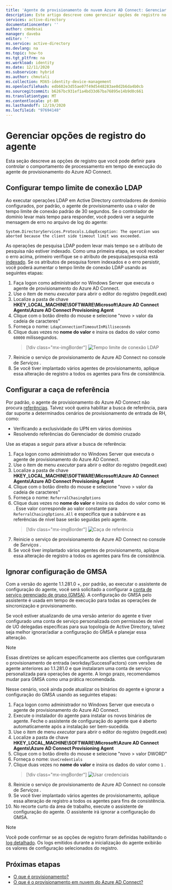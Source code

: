 ```yaml
---
title: 'Agente de provisionamento de nuvem Azure AD Connect: Gerenciar opções de registro | Microsoft Docs'
description: Este artigo descreve como gerenciar opções de registro no agente de provisionamento de Azure AD Connect Cloud.
services: active-directory
documentationcenter: ''
author: cmmdesai
manager: daveba
editor: ''
ms.service: active-directory
ms.devlang: na
ms.topic: how-to
ms.tgt_pltfrm: na
ms.workload: identity
ms.date: 12/11/2020
ms.subservice: hybrid
ms.author: chmutali
ms.collection: M365-identity-device-management
ms.openlocfilehash: edb602e3d55ae07f49d5448283ae0d2b6da4b0cb
ms.sourcegitcommit: b6267bc931ef1a4bd33d67ba76895e14b9d0c661
ms.translationtype: MT
ms.contentlocale: pt-BR
ms.lasthandoff: 12/19/2020
ms.locfileid: "97694148"
---
```

# <a name="manage-agent-registry-options"></a>Gerenciar opções de registro do agente

Esta seção descreve as opções de registro que você pode definir para controlar o comportamento de processamento em tempo de execução do agente de provisionamento do Azure AD Connect. 

## <a name="configure-ldap-connection-timeout"></a>Configurar tempo limite de conexão LDAP
Ao executar operações LDAP em Active Directory controladores de domínio configurados, por padrão, o agente de provisionamento usa o valor de tempo limite de conexão padrão de 30 segundos. Se o controlador de domínio levar mais tempo para responder, você poderá ver a seguinte mensagem de erro no arquivo de log do agente: 

`
System.DirectoryServices.Protocols.LdapException: The operation was aborted because the client side timeout limit was exceeded.
`

As operações de pesquisa LDAP podem levar mais tempo se o atributo de pesquisa não estiver indexado. Como uma primeira etapa, se você receber o erro acima, primeiro verifique se o atributo de pesquisa/pesquisa está [indexado](https://docs.microsoft.com/windows/win32/ad/indexed-attributes). Se os atributos de pesquisa forem indexados e o erro persistir, você poderá aumentar o tempo limite de conexão LDAP usando as seguintes etapas: 

1. Faça logon como administrador no Windows Server que executa o agente de provisionamento do Azure AD Connect.
1. Use o item de menu *executar* para abrir o editor do registro (regedit.exe) 
1. Localize a pasta de chave **HKEY_LOCAL_MACHINE\SOFTWARE\Microsoft\Azure AD Connect Agents\Azure AD Connect Provisioning Agent**
1. Clique com o botão direito do mouse e selecione "novo > valor da cadeia de caracteres"
1. Forneça o nome: `LdapConnectionTimeoutInMilliseconds`
1. Clique duas vezes no **nome do valor** e insira os dados do valor como `60000` milissegundos.
    > [!div class="mx-imgBorder"]
    > ![Tempo limite de conexão LDAP](media/how-to-manage-registry-options/ldap-connection-timeout.png)
1. Reinicie o serviço de provisionamento de Azure AD Connect no console de *Serviços* .
1. Se você tiver implantado vários agentes de provisionamento, aplique essa alteração de registro a todos os agentes para fins de consistência. 

## <a name="configure-referral-chasing"></a>Configurar a caça de referência
Por padrão, o agente de provisionamento do Azure AD Connect não procura [referências](https://docs.microsoft.com/windows/win32/ad/referrals). Talvez você queira habilitar a busca de referência, para dar suporte a determinados cenários de provisionamento de entrada de RH, como: 
* Verificando a exclusividade do UPN em vários domínios
* Resolvendo referências do Gerenciador de domínio cruzado

Use as etapas a seguir para ativar a busca de referência:

1. Faça logon como administrador no Windows Server que executa o agente de provisionamento do Azure AD Connect.
1. Use o item de menu *executar* para abrir o editor do registro (regedit.exe) 
1. Localize a pasta de chave **HKEY_LOCAL_MACHINE\SOFTWARE\Microsoft\Azure AD Connect Agents\Azure AD Connect Provisioning Agent**
1. Clique com o botão direito do mouse e selecione "novo > valor da cadeia de caracteres"
1. Forneça o nome: `ReferralChasingOptions`
1. Clique duas vezes no **nome do valor** e insira os dados do valor como `96` . Esse valor corresponde ao valor constante para `ReferralChasingOptions.All` e especifica que a subárvore e as referências de nível base serão seguidas pelo agente. 
    > [!div class="mx-imgBorder"]
    > ![Caça de referência](media/how-to-manage-registry-options/referral-chasing.png)
1. Reinicie o serviço de provisionamento de Azure AD Connect no console de *Serviços* .
1. Se você tiver implantado vários agentes de provisionamento, aplique essa alteração de registro a todos os agentes para fins de consistência.

## <a name="skip-gmsa-configuration"></a>Ignorar configuração de GMSA
Com a versão do agente 1.1.281.0 +, por padrão, ao executar o assistente de configuração do agente, você será solicitado a configurar a [conta de serviço gerenciado de grupo (GMSA)](/windows-server/security/group-managed-service-accounts/group-managed-service-accounts-overview). A configuração do GMSA pelo assistente é usada em tempo de execução para todas as operações de sincronização e provisionamento. 

Se você estiver atualizando de uma versão anterior do agente e tiver configurado uma conta de serviço personalizada com permissões de nível de UO delegadas específicas para sua topologia de Active Directory, talvez seja melhor ignorar/adiar a configuração do GMSA e planejar essa alteração. 

> [!NOTE]
> Essas diretrizes se aplicam especificamente aos clientes que configuraram o provisionamento de entrada (workday/SuccessFactors) com versões de agente anteriores ao 1.1.281.0 e que instalaram uma conta de serviço personalizada para operações de agente. A longo prazo, recomendamos mudar para GMSA como uma prática recomendada.  

Nesse cenário, você ainda pode atualizar os binários do agente e ignorar a configuração do GMSA usando as seguintes etapas: 

1. Faça logon como administrador no Windows Server que executa o agente de provisionamento do Azure AD Connect.
1. Execute o instalador do agente para instalar os novos binários de agente. Feche o assistente de configuração do agente que é aberto automaticamente após a instalação ser bem-sucedida. 
1. Use o item de menu *executar* para abrir o editor do registro (regedit.exe) 
1. Localize a pasta de chave **HKEY_LOCAL_MACHINE\SOFTWARE\Microsoft\Azure AD Connect Agents\Azure AD Connect Provisioning Agent**
1. Clique com o botão direito do mouse e selecione "novo > valor DWORD"
1. Forneça o nome: `UseCredentials`
1. Clique duas vezes no **nome do valor** e insira os dados do valor como `1` .  
    > [!div class="mx-imgBorder"]
    > ![Usar credenciais](media/how-to-manage-registry-options/use-credentials.png)
1. Reinicie o serviço de provisionamento de Azure AD Connect no console de *Serviços* .
1. Se você tiver implantado vários agentes de provisionamento, aplique essa alteração de registro a todos os agentes para fins de consistência.
1. No recorte curto da área de trabalho, execute o assistente de configuração do agente. O assistente irá ignorar a configuração do GMSA. 


> [!NOTE]
> Você pode confirmar se as opções de registro foram definidas habilitando o [log detalhado](how-to-troubleshoot.md#log-files). Os logs emitidos durante a inicialização do agente exibirão os valores de configuração selecionados do registro. 

## <a name="next-steps"></a>Próximas etapas 

- [O que é provisionamento?](what-is-provisioning.md)
- [O que é o provisionamento em nuvem do Azure AD Connect?](what-is-cloud-provisioning.md)

